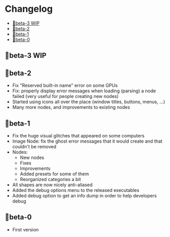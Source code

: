 # Changelog

- [🐣beta-3 WIP](#beta-3-wip)
- [🐣beta-2](#beta-2)
- [🐣beta-1](#beta-1)
- [🐣beta-0](#beta-0)

## 🐣beta-3 WIP

## 🐣beta-2

- Fix "Reserved built-in name" error on some GPUs
- Fix: properly display error messages when loading (parsing) a node failed (very useful for people creating new nodes)
- Started using icons all over the place (window titles, buttons, menus, ...)
- Many more nodes, and improvements to existing nodes

## 🐣beta-1

- Fix the huge visual glitches that appeared on some computers
- Image Node: fix the ghost error messages that it would create and that couldn't be removed
- Nodes:
  - New nodes
  - Fixes
  - Improvements
  - Added presets for some of them
  - Reorganized categories a bit
- All shapes are now nicely anti-aliased
- Added the debug options menu to the released executables
- Added debug option to get an info dump in order to help developers debug

## 🐣beta-0

- First version